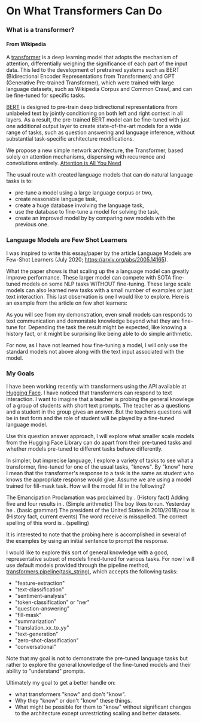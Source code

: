 # On What Transformers Can Do
 
### What is a transformer?


#### From Wikipedia
A [transformer](https://en.wikipedia.org/wiki/Transformer_(machine_learning_model)) is a deep learning model that adopts the mechanism of attention, differentially weighing the significance of each part of the input data.
This led to the development of pretrained systems such as BERT (Bidirectional Encoder Representations from Transformers) and GPT (Generative Pre-trained Transformer), which were trained with large language datasets, such as Wikipedia Corpus and Common Crawl, and can be fine-tuned for specific tasks. 

[BERT](https://arxiv.org/abs/1810.04805) is designed to pre-train deep bidirectional representations from unlabeled text by jointly conditioning on both left and right context in all layers. As a result, the pre-trained BERT model can be fine-tuned with just one additional output layer to create state-of-the-art models for a wide range of tasks, such as question answering and language inference, without substantial task-specific architecture modifications.

We propose a new simple network architecture, the Transformer, based solely on attention mechanisms, dispensing with recurrence and convolutions entirely.
[Attention is All You Need](https://arxiv.org/abs/1706.03762)

The usual route with created language models that can do natural language tasks is to:
* pre-tune a model using a large language corpus or two,
* create reasonable language task,
* create a huge database involving the language task,
* use the database to fine-tune a model for solving the task,
* create an improved model by by comparing new models with the previous one.

### Language Models are Few Shot Learners
I was inspired to write this essay/paper by the article Language Models are Few-Shot Learners (July 2020;  https://arxiv.org/abs/2005.14165).  

What the paper shows is that scaling up the a language model can greatly improve performance.   These larger model can compete with SOTA fine-tuned models on some NLP tasks WITHOUT fine-tuning.   These large scale models can also learned new tasks with a small number of examples or just text interaction.   This last observation is one I would like to explore.   Here is an example from the article on few shot learners:


As you will see from my demonstration, even small models can responds to text communication and demonstate knowledge beyond what they are fine-tune for.   Depending the task the result might be expected, like knowing a history fact, or it might be surprising like being able to do simple arithmetic. 

For now, as I have not learned how fine-tuning a model, I will only use the standard models not above along with the text input associated with the model.

### My Goals
I have been working recently with transformers using the API available at [Hugging Face](https://huggingface.co/).  I have noticed that transformers can respond to text interaction.   I want to imagine that a teacher is probing the general knowlege of a group of students with short text prompts.  The teacher as a questions and a student in the group gives an answer.  But the teachers questions will be in text form and the role of student will be played by a fine-tuned language model.  


Use this question answer approach, I will explore what smaller scale models from the Hugging Face Library can do apart from their pre-tuned tasks and whether models pre-tuned to different tasks behave differently.   

In simpler, but imprecise language, I explore a variety of tasks to see what a transformer, fine-tuned for one of the usual tasks, "knows".   By "know" here I mean that the transformer's response to a task is the same as student who knows the appropriate response would give.  Assume we are using a model trained for fill-mask task.  How will the model fill in the following?

The Emancipation Proclamation was proclaimed by <mask>. (History fact)
Adding five and four results in <mask>. (Simple arithmetic)
The boy likes to run.   Yesterday he <mask>. (basic grammar)
The president of the United States in 2010/2018/now is <mask> (History fact, current events)
The word receive is misspelled.   The correct spelling of this word is <mask>. (spelling)

It is interested to note that the probing here is accomplished in several of the examples by using an initial sentence to prompt the response.

I would like to explore this sort of general knowledge with a good, representative subset of models fined-tuned for various tasks.   For now I will use default models provided through the pipeline method, [transformers.pipeline(task_string)](https://huggingface.co/transformers/main_classes/pipelines.html#transformers.pipeline), which accepts the following tasks:

* "feature-extraction"
* "text-classification"
* "sentiment-analysis"
* "token-classification" or "ner"
* "question-answering"
* "fill-mask"
* "summarization"
* "translation_xx_to_yy"
* "text-generation"
* "zero-shot-classification"
* "conversational"

Note that my goal is not to demonstrate the pre-tuned language tasks but rather to explore the general knowledge of the fine-tuned models and their ability to "understand" prompts.

Ultimately my goal to get a better handle on:
* what transformers "know" and don't "know".
* Why they "know" or don't "know" these things.   
* What might be possible for them to "know" without significant changes to the architecture except unrestricting scaling and better datasets.  
